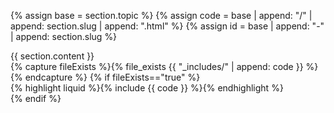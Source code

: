 {% assign base = section.topic %}
{% assign code = base | append: "/" | append: section.slug | append: ".html" %}
{% assign id = base | append: "-" | append: section.slug %}

<div class="section" id="{{ id }}">
<div class="col">
  {{ section.content }}
</div>
{% capture fileExists %}{% file_exists {{ "_includes/" | append: code }} %}{% endcapture %}
{% if fileExists=="true" %}
  <div class="col">
  {% highlight liquid %}{% include {{ code }} %}{% endhighlight %}
  </div>
{% endif %}
</div>